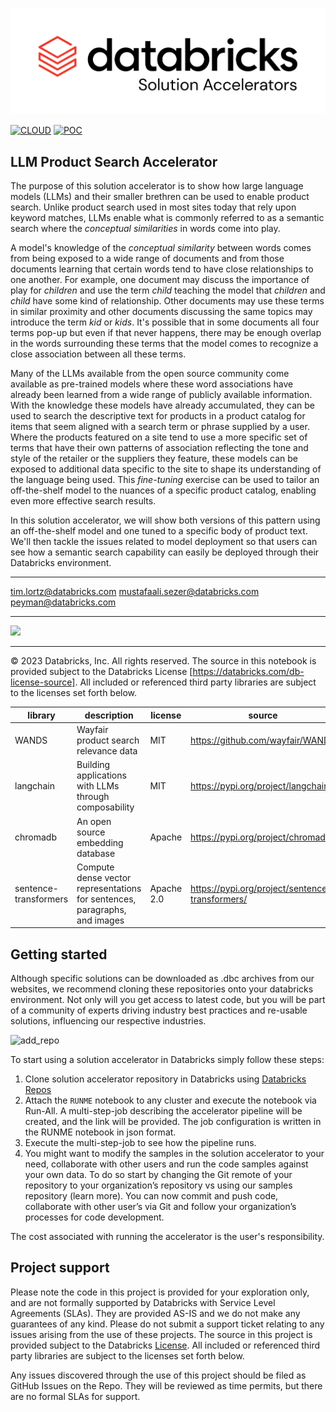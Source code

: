![image](https://raw.githubusercontent.com/databricks-industry-solutions/.github/main/profile/solacc_logo_wide.png)

[![CLOUD](https://img.shields.io/badge/CLOUD-ALL-blue?logo=googlecloud&style=for-the-badge)](https://cloud.google.com/databricks)
[![POC](https://img.shields.io/badge/POC-10_days-green?style=for-the-badge)](https://databricks.com/try-databricks)

## LLM Product Search Accelerator

The purpose of this solution accelerator is to show how large language models (LLMs) and their smaller brethren can be used to enable product search.  Unlike product search used in most sites today that rely upon keyword matches, LLMs enable what is commonly referred to as a semantic search where the *conceptual similarities* in words come into play.

A model's knowledge of the *conceptual similarity* between words comes from being exposed to a wide range of documents and from those documents learning that certain words tend to have close relationships to one another.  For example, one document may discuss the importance of play for *children* and use the term *child* teaching the model that *children* and *child* have some kind of relationship.  Other documents may use these terms in similar proximity and other documents discussing the same topics may introduce the term *kid* or *kids*.  It's possible that in some documents all four terms pop-up but even if that never happens, there may be enough overlap in the words surrounding these terms that the model comes to recognize a close association between all these terms.

Many of the LLMs available from the open source community come available  as pre-trained models where these word associations have already been learned from a wide range of publicly available  information. With the knowledge these models have already accumulated, they can be used to search the descriptive text for products in a product catalog for items that seem aligned with a search term or phrase supplied by a user. Where the products featured on a site tend to use a more specific set of terms that have their own patterns of association reflecting the tone and style of the retailer or the suppliers they feature, these models can be exposed to additional data specific to the site to shape its understanding of the language being used.  This *fine-tuning* exercise can be used to tailor an off-the-shelf model to the nuances of a specific product catalog, enabling even more effective search results.

In this solution accelerator, we will show both versions of this pattern using an off-the-shelf model and one tuned to a specific body of product text. We'll then tackle the issues related to model deployment so that users can see how a semantic search capability can easily be deployed through their Databricks environment.

___
<tim.lortz@databricks.com> 
<mustafaali.sezer@databricks.com> 
<peyman@databricks.com>

___


<img src='https://github.com/databricks-industry-solutions/product-search/raw/main/images/inference.png' width=800>

___

&copy; 2023 Databricks, Inc. All rights reserved. The source in this notebook is provided subject to the Databricks License [https://databricks.com/db-license-source].  All included or referenced third party libraries are subject to the licenses set forth below.

| library                                | description             | license    | source                                              |
|----------------------------------------|-------------------------|------------|-----------------------------------------------------|
|  WANDS | Wayfair product search relevance data | MIT  | https://github.com/wayfair/WANDS   |
| langchain | Building applications with LLMs through composability | MIT  |   https://pypi.org/project/langchain/ |
| chromadb | An open source embedding database |  Apache |  https://pypi.org/project/chromadb/  |
| sentence-transformers | Compute dense vector representations for sentences, paragraphs, and images | Apache 2.0 |https://pypi.org/project/sentence-transformers/ |

## Getting started

Although specific solutions can be downloaded as .dbc archives from our websites, we recommend cloning these repositories onto your databricks environment. Not only will you get access to latest code, but you will be part of a community of experts driving industry best practices and re-usable solutions, influencing our respective industries. 

<img width="500" alt="add_repo" src="https://user-images.githubusercontent.com/4445837/177207338-65135b10-8ccc-4d17-be21-09416c861a76.png">

To start using a solution accelerator in Databricks simply follow these steps: 

1. Clone solution accelerator repository in Databricks using [Databricks Repos](https://www.databricks.com/product/repos)
2. Attach the `RUNME` notebook to any cluster and execute the notebook via Run-All. A multi-step-job describing the accelerator pipeline will be created, and the link will be provided. The job configuration is written in the RUNME notebook in json format. 
3. Execute the multi-step-job to see how the pipeline runs. 
4. You might want to modify the samples in the solution accelerator to your need, collaborate with other users and run the code samples against your own data. To do so start by changing the Git remote of your repository  to your organization’s repository vs using our samples repository (learn more). You can now commit and push code, collaborate with other user’s via Git and follow your organization’s processes for code development.

The cost associated with running the accelerator is the user's responsibility.


## Project support 

Please note the code in this project is provided for your exploration only, and are not formally supported by Databricks with Service Level Agreements (SLAs). They are provided AS-IS and we do not make any guarantees of any kind. Please do not submit a support ticket relating to any issues arising from the use of these projects. The source in this project is provided subject to the Databricks [License](./LICENSE). All included or referenced third party libraries are subject to the licenses set forth below.

Any issues discovered through the use of this project should be filed as GitHub Issues on the Repo. They will be reviewed as time permits, but there are no formal SLAs for support. 
